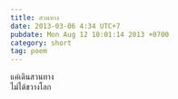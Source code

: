 ```yaml
---
title: สวนทาง
date: 2013-03-06 4:34 UTC+7
pubdate: Mon Aug 12 10:01:14 2013 +0700
category: short
tag: poem
---
```


แค่เดินสวนทาง  
ไม่ได้ขวางโลก  
